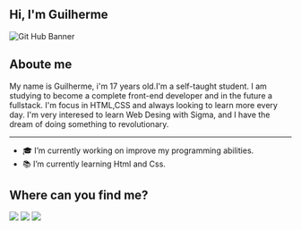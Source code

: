 ## Hi, I'm Guilherme

![Git Hub Banner](https://user-images.githubusercontent.com/78875727/111241688-63e23300-85dc-11eb-8c45-889cd5b67b77.gif)

## Aboute me

My name is Guilherme, i'm 17 years old.I'm a self-taught student. I am studying to become a complete front-end developer and in the future a fullstack. I'm focus in HTML,CSS and always looking to learn more every day. I'm very interesed to learn Web Desing with Sigma, and I have the dream of doing something to revolutionary.
- - -

- 🎓 I’m currently working on improve my programming abilities.
- 📚 I’m currently learning Html and Css.



## Where can you find me?
[<img src = "https://img.shields.io/badge/Instagram-E4405F?style=for-the-badge&logo=instagram&logoColor=white">](https://www.instagram.com/guizin.zika/)
[<img src= "https://img.shields.io/badge/Microsoft_Outlook-0078D4?style=for-the-badge&logo=microsoft-outlook&logoColor=white">](gui.strabehonorio@outlook.com)
[<img src = "https://img.shields.io/badge/LinkedIn-0077B5?style=for-the-badge&logo=linkedin&logoColor=white">](https://www.linkedin.com/in/guilherme-strabello-2a9758156/)
<!--
